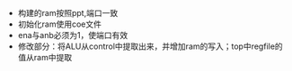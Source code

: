 - 构建的ram按照ppt,端口一致
- 初始化ram使用coe文件
- ena与anb必须为1，使端口有效
- 修改部分：将ALU从control中提取出来，并增加ram的写入；top中regfile的值从ram中提取




